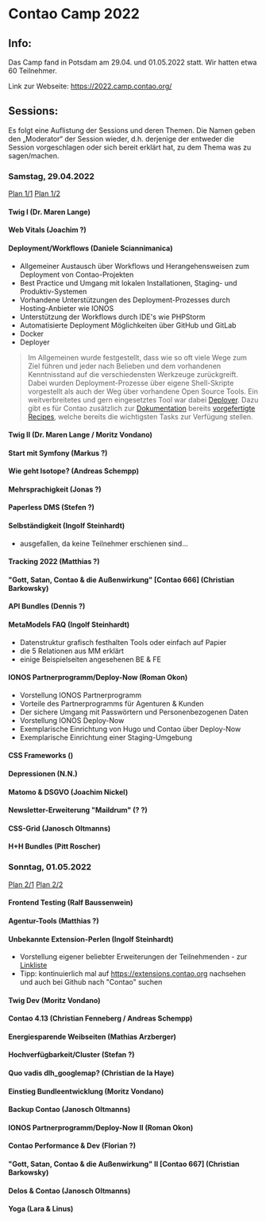 # Contao Camp 2022

## Info:
Das Camp fand in Potsdam am 29.04. und 01.05.2022 statt. Wir hatten etwa 60 Teilnehmer.

Link zur Webseite: https://2022.camp.contao.org/

## Sessions:
Es folgt eine Auflistung der Sessions und deren Themen. Die Namen geben den
„Moderator“ der Session wieder, d.h. derjenige der entweder die Session
vorgeschlagen oder sich bereit erklärt hat, zu dem Thema was zu sagen/machen.

### Samstag, 29.04.2022
[Plan 1/1](plan_tag1_1.jpg)
[Plan 1/2](plan_tag1_2.jpg)

#### Twig I (Dr. Maren Lange)

#### Web Vitals (Joachim ?)

#### Deployment/Workflows (Daniele Sciannimanica)

* Allgemeiner Austausch über Workflows und Herangehensweisen zum Deployment von Contao-Projekten
* Best Practice und Umgang mit lokalen Installationen, Staging- und Produktiv-Systemen
* Vorhandene Unterstützungen des Deployment-Prozesses durch Hosting-Anbieter wie IONOS
* Unterstützung der Workflows durch IDE's wie PHPStorm
* Automatisierte Deployment Möglichkeiten über GitHub und GitLab
* Docker
* Deployer

> Im Allgemeinen wurde festgestellt, dass wie so oft viele Wege zum Ziel führen und jeder nach Belieben und dem vorhandenen Kenntnisstand auf die verschiedensten Werkzeuge zurückgreift. Dabei wurden Deployment-Prozesse über eigene Shell-Skripte vorgestellt als auch der Weg über vorhandene Open Source Tools. Ein weitverbreitetes und gern eingesetztes Tool war dabei [Deployer](https://deployer.org/). Dazu gibt es für Contao zusätzlich zur [Dokumentation](https://docs.contao.org/manual/de/guides/deployer/) bereits [vorgefertigte Recipes](https://docs.contao.org/manual/de/guides/deployer/#eigene-recipes), welche bereits die wichtigsten Tasks zur Verfügung stellen. 

#### Twig II (Dr. Maren Lange / Moritz Vondano)

#### Start mit Symfony (Markus ?)

#### Wie geht Isotope? (Andreas Schempp)

#### Mehrsprachigkeit (Jonas ?)

#### Paperless DMS (Stefen ?)

#### Selbständigkeit (Ingolf Steinhardt)

* ausgefallen, da keine Teilnehmer erschienen sind...

#### Tracking 2022 (Matthias ?)


#### "Gott, Satan, Contao & die Außenwirkung" [Contao 666] (Christian Barkowsky)

#### API Bundles (Dennis ?)

#### MetaModels FAQ (Ingolf Steinhardt)

* Datenstruktur grafisch festhalten Tools oder einfach auf Papier
* die 5 Relationen aus MM erklärt
* einige Beispielseiten angesehenen BE & FE

#### IONOS Partnerprogramm/Deploy-Now (Roman Okon)

* Vorstellung IONOS Partnerprogramm
* Vorteile des Partnerprogramms für Agenturen & Kunden
* Der sichere Umgang mit Passwörtern und Personenbezogenen Daten
* Vorstellung IONOS Deploy-Now
* Exemplarische Einrichtung von Hugo und Contao über Deploy-Now
* Exemplarische Einrichtung einer Staging-Umgebung

#### CSS Frameworks ()

#### Depressionen (N.N.)

#### Matomo & DSGVO (Joachim Nickel)

#### Newsletter-Erweiterung "Maildrum" (? ?)

#### CSS-Grid (Janosch Oltmanns)

#### H+H Bundles (Pitt Roscher)


### Sonntag, 01.05.2022
[Plan 2/1](plan_tag2_1.jpg)
[Plan 2/2](plan_tag2_2.jpg)

#### Frontend Testing (Ralf Baussenwein)

#### Agentur-Tools (Matthias ?)

#### Unbekannte Extension-Perlen (Ingolf Steinhardt)

* Vorstellung eigener beliebter Erweiterungen der Teilnehmenden - zur [Linkliste](must-have-extensions.md)
* Tipp: kontinuierlich mal auf https://extensions.contao.org nachsehen und auch bei Github nach "Contao" suchen

#### Twig Dev (Moritz Vondano)

#### Contao 4.13 (Christian Fenneberg / Andreas Schempp)

#### Energiesparende Weibseiten (Mathias Arzberger)

#### Hochverfügbarkeit/Cluster (Stefan ?)

#### Quo vadis dlh_googlemap? (Christian de la Haye)

#### Einstieg Bundleentwicklung (Moritz Vondano)

#### Backup Contao (Janosch Oltmanns)

#### IONOS Partnerprogramm/Deploy-Now II (Roman Okon)

#### Contao Performance & Dev (Florian ?)

#### "Gott, Satan, Contao & die Außenwirkung" II [Contao 667] (Christian Barkowsky)

#### Delos & Contao (Janosch Oltmanns)

#### Yoga (Lara & Linus)
